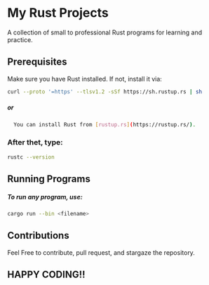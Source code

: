 # My Rust Projects

A collection of small to professional Rust programs for learning and practice.

## Prerequisites

Make sure you have Rust installed. If not, install it via:

```bash
curl --proto '=https' --tlsv1.2 -sSf https://sh.rustup.rs | sh
```
##### or
```bash
  You can install Rust from [rustup.rs](https://rustup.rs/).
```
### After thet, type:

```bash
rustc --version
```

## Running Programs

##### To run any program, use:

```bash
cargo run --bin <filename>
```
## Contributions
Feel Free to contribute, pull request, and stargaze the repository.
## HAPPY CODING!!
